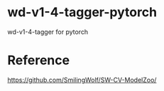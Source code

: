 # wd-v1-4-tagger-pytorch
wd-v1-4-tagger for pytorch

# Reference
https://github.com/SmilingWolf/SW-CV-ModelZoo/
